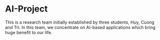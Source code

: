 # AI-Project
This is a research team initially established by three students, Huy, Cuong and Tri.
In this team, we concentrate on AI-based applications which bring huge benefit to our life.
